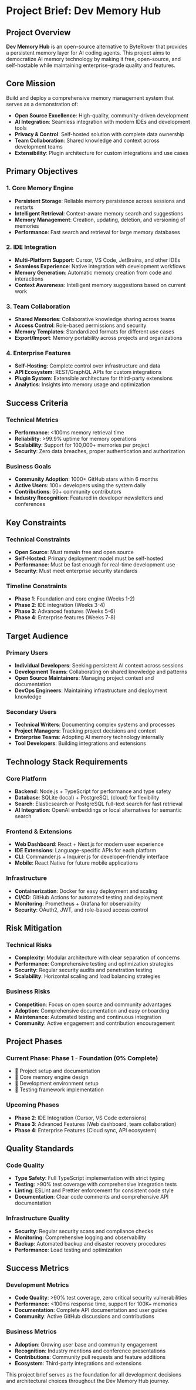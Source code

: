 # Project Brief: Dev Memory Hub

## Project Overview

**Dev Memory Hub** is an open-source alternative to ByteRover that provides a persistent memory layer for AI coding agents. This project aims to democratize AI memory technology by making it free, open-source, and self-hostable while maintaining enterprise-grade quality and features.

## Core Mission

Build and deploy a comprehensive memory management system that serves as a demonstration of:
- **Open Source Excellence**: High-quality, community-driven development
- **AI Integration**: Seamless integration with modern IDEs and development tools
- **Privacy & Control**: Self-hosted solution with complete data ownership
- **Team Collaboration**: Shared knowledge and context across development teams
- **Extensibility**: Plugin architecture for custom integrations and use cases

## Primary Objectives

### 1. Core Memory Engine
- **Persistent Storage**: Reliable memory persistence across sessions and restarts
- **Intelligent Retrieval**: Context-aware memory search and suggestions
- **Memory Management**: Creation, updating, deletion, and versioning of memories
- **Performance**: Fast search and retrieval for large memory databases

### 2. IDE Integration
- **Multi-Platform Support**: Cursor, VS Code, JetBrains, and other IDEs
- **Seamless Experience**: Native integration with development workflows
- **Memory Generation**: Automatic memory creation from code and interactions
- **Context Awareness**: Intelligent memory suggestions based on current work

### 3. Team Collaboration
- **Shared Memories**: Collaborative knowledge sharing across teams
- **Access Control**: Role-based permissions and security
- **Memory Templates**: Standardized formats for different use cases
- **Export/Import**: Memory portability across projects and organizations

### 4. Enterprise Features
- **Self-Hosting**: Complete control over infrastructure and data
- **API Ecosystem**: REST/GraphQL APIs for custom integrations
- **Plugin System**: Extensible architecture for third-party extensions
- **Analytics**: Insights into memory usage and optimization

## Success Criteria

### Technical Metrics
- **Performance**: <100ms memory retrieval time
- **Reliability**: >99.9% uptime for memory operations
- **Scalability**: Support for 100,000+ memories per project
- **Security**: Zero data breaches, proper authentication and authorization

### Business Goals
- **Community Adoption**: 1000+ GitHub stars within 6 months
- **Active Users**: 100+ developers using the system daily
- **Contributions**: 50+ community contributors
- **Industry Recognition**: Featured in developer newsletters and conferences

## Key Constraints

### Technical Constraints
- **Open Source**: Must remain free and open source
- **Self-Hosted**: Primary deployment model must be self-hosted
- **Performance**: Must be fast enough for real-time development use
- **Security**: Must meet enterprise security standards

### Timeline Constraints
- **Phase 1**: Foundation and core engine (Weeks 1-2)
- **Phase 2**: IDE integration (Weeks 3-4)
- **Phase 3**: Advanced features (Weeks 5-6)
- **Phase 4**: Enterprise features (Weeks 7-8)

## Target Audience

### Primary Users
- **Individual Developers**: Seeking persistent AI context across sessions
- **Development Teams**: Collaborating on shared knowledge and patterns
- **Open Source Maintainers**: Managing project context and documentation
- **DevOps Engineers**: Maintaining infrastructure and deployment knowledge

### Secondary Users
- **Technical Writers**: Documenting complex systems and processes
- **Project Managers**: Tracking project decisions and context
- **Enterprise Teams**: Adopting AI memory technology internally
- **Tool Developers**: Building integrations and extensions

## Technology Stack Requirements

### Core Platform
- **Backend**: Node.js + TypeScript for performance and type safety
- **Database**: SQLite (local) + PostgreSQL (cloud) for flexibility
- **Search**: Elasticsearch or PostgreSQL full-text search for fast retrieval
- **AI Integration**: OpenAI embeddings or local alternatives for semantic search

### Frontend & Extensions
- **Web Dashboard**: React + Next.js for modern user experience
- **IDE Extensions**: Language-specific APIs for each platform
- **CLI**: Commander.js + Inquirer.js for developer-friendly interface
- **Mobile**: React Native for future mobile applications

### Infrastructure
- **Containerization**: Docker for easy deployment and scaling
- **CI/CD**: GitHub Actions for automated testing and deployment
- **Monitoring**: Prometheus + Grafana for observability
- **Security**: OAuth2, JWT, and role-based access control

## Risk Mitigation

### Technical Risks
- **Complexity**: Modular architecture with clear separation of concerns
- **Performance**: Comprehensive testing and optimization strategies
- **Security**: Regular security audits and penetration testing
- **Scalability**: Horizontal scaling and load balancing strategies

### Business Risks
- **Competition**: Focus on open source and community advantages
- **Adoption**: Comprehensive documentation and easy onboarding
- **Maintenance**: Automated testing and continuous integration
- **Community**: Active engagement and contribution encouragement

## Project Phases

### Current Phase: Phase 1 - Foundation (0% Complete)
- 🚧 Project setup and documentation
- 🚧 Core memory engine design
- 🚧 Development environment setup
- 🚧 Testing framework implementation

### Upcoming Phases
- **Phase 2**: IDE Integration (Cursor, VS Code extensions)
- **Phase 3**: Advanced Features (Web dashboard, team collaboration)
- **Phase 4**: Enterprise Features (Cloud sync, API ecosystem)

## Quality Standards

### Code Quality
- **Type Safety**: Full TypeScript implementation with strict typing
- **Testing**: >90% test coverage with comprehensive integration tests
- **Linting**: ESLint and Prettier enforcement for consistent code style
- **Documentation**: Clear code comments and comprehensive API documentation

### Infrastructure Quality
- **Security**: Regular security scans and compliance checks
- **Monitoring**: Comprehensive logging and observability
- **Backup**: Automated backup and disaster recovery procedures
- **Performance**: Load testing and optimization

## Success Metrics

### Development Metrics
- **Code Quality**: >90% test coverage, zero critical security vulnerabilities
- **Performance**: <100ms response time, support for 100K+ memories
- **Documentation**: Complete API documentation and user guides
- **Community**: Active GitHub discussions and contributions

### Business Metrics
- **Adoption**: Growing user base and community engagement
- **Recognition**: Industry mentions and conference presentations
- **Contributions**: Community pull requests and feature additions
- **Ecosystem**: Third-party integrations and extensions

This project brief serves as the foundation for all development decisions and architectural choices throughout the Dev Memory Hub journey.